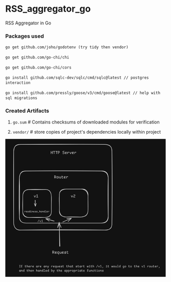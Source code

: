# RSS_aggregator_go
RSS Aggregator in Go



### Packages used
```
go get github.com/joho/godotenv (try tidy then vendor)

go get github.com/go-chi/chi 

go get github.com/go-chi/cors

go install github.com/sqlc-dev/sqlc/cmd/sqlc@latest // postgres interaction

go install github.com/pressly/goose/v3/cmd/goose@latest // help with sql migrations 
```

### Created Artifacts 
1. `go.sum` # Contains checksums of downloaded modules for verification 

2. `vendor/`  # store copies of project's dependencies locally within project


![alt text](assets/image.png)